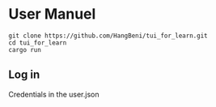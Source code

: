 # User Manuel 

```
git clone https://github.com/HangBeni/tui_for_learn.git
cd tui_for_learn
cargo run
```

## Log in 
Credentials in the user.json


